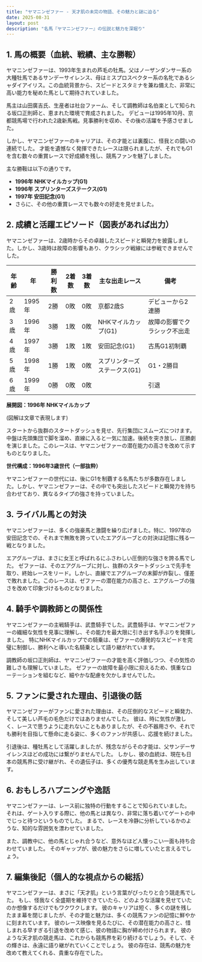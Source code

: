 ```yaml
---
title: "ヤマニンゼファー - 天才肌の未完の物語、その魅力と謎に迫る"
date: 2025-08-31
layout: post
description: "名馬『ヤマニンゼファー』の伝説と魅力を深堀り"
---
```


## 1. 馬の概要（血統、戦績、主な勝鞍）

ヤマニンゼファーは、1993年生まれの芦毛の牡馬。父はノーザンダンサー系の大種牡馬であるサンデーサイレンス、母はミスプロスペクター系の名牝であるシャダイアイリス。この血統背景から、スピードとスタミナを兼ね備えた、非常に高い能力を秘めた馬として期待されていました。

馬主は山田廣吉氏、生産者は社台ファーム、そして調教師は名伯楽として知られる坂口正則師と、恵まれた環境で育成されました。  デビューは1995年10月、京都競馬場で行われた2歳新馬戦。見事勝利を収め、その後の活躍を予感させました。

しかし、ヤマニンゼファーのキャリアは、その才能とは裏腹に、怪我との闘いの連続でした。  才能を遺憾なく発揮できたレースは限られましたが、それでもG1を含む数々の重賞レースで好成績を残し、競馬ファンを魅了しました。

主な勝鞍は以下の通りです。

* **1996年  NHKマイルカップ(G1)**
* **1996年  スプリンターズステークス(G1)**
* **1997年  安田記念(G1)**
* さらに、その他の重賞レースでも数々の好走を見せました。


## 2. 成績と活躍エピソード（図表があれば出力）

ヤマニンゼファーは、2歳時からその卓越したスピードと瞬発力を披露しました。しかし、3歳時は故障の影響もあり、クラシック戦線には参戦できませんでした。

| 年齢 | 年 | 勝利数 | 2着数 | 3着数 | 主な出走レース | 備考 |
|---|---|---|---|---|---|---|
| 2歳 | 1995年 | 2勝 | 0敗 | 0敗 | 京都2歳S |  デビューから2連勝 |
| 3歳 | 1996年 | 3勝 | 1敗 | 0敗 | NHKマイルカップ(G1) |  故障の影響でクラシック不出走 |
| 4歳 | 1997年 | 3勝 | 1敗 | 1敗 | 安田記念(G1) |  古馬G1初制覇 |
| 5歳 | 1998年 | 1勝 | 1敗 | 0敗 | スプリンターズステークス(G1) |  G1・2勝目 |
| 6歳 | 1999年 | 0勝 | 0敗 | 0敗 |  |  引退 |


**展開図：1996年 NHKマイルカップ**

(図解は文章で表現します)

スタートから抜群のスタートダッシュを見せ、先行集団にスムーズにつけます。中盤は先頭集団で脚を溜め、直線に入ると一気に加速。後続を突き放し、圧勝劇を演じました。このレースは、ヤマニンゼファーの潜在能力の高さを改めて示すものとなりました。


**世代構成：1996年3歳世代（一部抜粋）**

ヤマニンゼファーの世代には、後にG1を制覇する名馬たちが多数存在しました。しかし、ヤマニンゼファーは、その中でも突出したスピードと瞬発力を持ち合わせており、異なるタイプの強さを持っていました。


## 3. ライバル馬との対決

ヤマニンゼファーは、多くの強豪馬と激闘を繰り広げました。特に、1997年の安田記念での、それまで無敗を誇っていたエアグルーブとの対決は記憶に残る一戦となりました。

エアグルーブは、まさに女王と呼ばれるにふさわしい圧倒的な強さを誇る馬でした。  ゼファーは、そのエアグルーブに対し、抜群のスタートダッシュで先手を取り、終始レースをリード。しかし、直線でエアグルーブの末脚が炸裂し、僅差で敗れました。このレースは、ゼファーの潜在能力の高さと、エアグルーブの強さを改めて印象づけるものとなりました。


## 4. 騎手や調教師との関係性

ヤマニンゼファーの主戦騎手は、武豊騎手でした。武豊騎手は、ヤマニンゼファーの繊細な気性を見事に理解し、その能力を最大限に引き出す名手ぶりを発揮しました。  特にNHKマイルカップでの騎乗は、ゼファーの爆発的なスピードを完璧に制御し、勝利へと導いた名騎乗として語り継がれています。

調教師の坂口正則師は、ヤマニンゼファーの才能を高く評価しつつ、その気性の難しさも理解していました。  ゼファーの故障を最小限に抑えるため、慎重なローテーションを組むなど、細やかな配慮を欠かしませんでした。


## 5. ファンに愛された理由、引退後の話

ヤマニンゼファーがファンに愛された理由は、その圧倒的なスピードと瞬発力、そして美しい芦毛の毛色だけではありませんでした。  彼は、時に気性が激しく、レースで思うように走れないこともありましたが、その不器用さや、それでも勝利を目指して懸命に走る姿に、多くのファンが共感し、応援を続けました。

引退後は、種牡馬として活躍しましたが、残念ながらその才能は、父サンデーサイレンスほどの成功には繋がりませんでした。  しかし、彼の血統は、現在も日本の競馬界に受け継がれ、その遺伝子は、多くの優秀な競走馬を生み出しています。


## 6. おもしろハプニングや逸話

ヤマニンゼファーは、レース前に独特の行動をすることで知られていました。  それは、ゲート入りする際に、他の馬とは異なり、非常に落ち着いてゲートの中でじっと待つというものでした。  まるで、レースを冷静に分析しているかのような、知的な雰囲気を漂わせていました。

また、調教中に、他の馬とじゃれ合うなど、意外なほど人懐っこい一面も持ち合わせていました。  そのギャップが、彼の魅力をさらに増していたと言えるでしょう。


## 7. 編集後記（個人的な視点からの総括）

ヤマニンゼファーは、まさに「天才肌」という言葉がぴったりと合う競走馬でした。  もし、怪我なく全盛期を維持できていたら、どのような活躍を見せていたのか想像するだけでもワクワクします。  彼のキャリアは短く、多くの謎を残したまま幕を閉じましたが、その才能と魅力は、多くの競馬ファンの記憶に鮮やかに刻まれています。  彼のレース映像を見るたびに、その潜在能力の高さと、惜しまれる早すぎる引退を改めて感じ、彼の物語に胸が締め付けられます。  彼のような天才肌の競走馬は、これからも競馬界を彩り続けるでしょう。そして、その輝きは、永遠に語り継がれていくことでしょう。  彼の存在は、競馬の魅力を改めて教えてくれる、貴重な存在でした。
